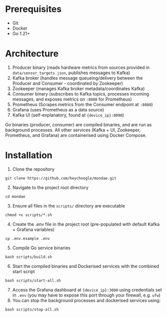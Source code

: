 # Prerequisites
- Git
- Docker
- Go 1.21+

# Architecture
1. Producer binary (reads hardware metrics from sources provided in `data/sensor_targets.json`, publishes messages to Kafka)
2. Kafka broker (handles message queueing/delivery between the Producer and Consumer - coordinated by Zookeeper)
3. Zookeeper (manages Kafka broker metadata/coordinates Kafka)
4. Consumer binary (subscribes to Kafka topics, processes incoming messages, and exposes metrics on `:8080` for Prometheus)
5. Prometheus (Scrapes metrics from the Consumer endpoint at `:8080`)
6. Grafana (uses Prometheus as a data source)
7. Kafka UI (self-explanatory, found at `{device_ip}:8090`)


Go binaries (producer, consumer) are compiled binaries, and are run as background processes. All other services (Kafka + UI, Zookeeper, Prometheus, and Grafana) are containerised using Docker Compose.


# Installation
1. Clone the repository
  ```
  git clone https://github.com/heychoogle/mondae.git
  ```
2. Navigate to the project root directory 
  ```
  cd mondae
  ```
3. Ensure all files in the `scripts/` directory are executable
  ```
  chmod +x scripts/*.sh
  ```
4. Create the .env file in the project root (pre-populated with default Kafka + Grafana variables)
  ```
  cp .env.example .env
  ```
5. Compile Go service binaries
  ```
  bash scripts/build.sh
  ```
6. Start the compiled binaries and Dockerised services with the combined start script
  ```
  bash scripts/start-all.sh
  ```
7. Access the Grafana dashboard at `{device_ip}:3000` using credentials set in `.env` (you may have to expose this port through your firewall, e.g. `ufw`)
8. You can stop the background processes and dockerised services using:
  ```
  bash scripts/stop-all.sh
  ```
